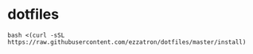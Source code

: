 # dotfiles

```shell
bash <(curl -sSL https://raw.githubusercontent.com/ezzatron/dotfiles/master/install)
```

